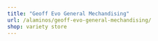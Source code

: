 ```yaml
---
title: "Geoff Evo General Mechandising"
url: /alaminos/geoff-evo-general-mechandising/
shop: variety store
---
```

